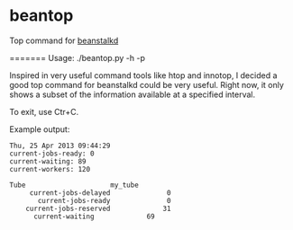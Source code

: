 beantop
=======

Top command for [beanstalkd][]

[beanstalkd]: http://kr.github.com/beanstalkd/

=======
Usage: ./beantop.py -h <host> -p <port>

Inspired in very useful command tools like htop and innotop, I decided a good top command for beanstalkd could be very useful. Right now, it only shows a subset of the information available at a specified interval.

To exit, use Ctr+C. 

Example output:

    Thu, 25 Apr 2013 09:44:29
    current-jobs-ready: 0
    current-waiting: 89
    current-workers: 120
    
    Tube                     my_tube
         current-jobs-delayed              0
           current-jobs-ready              0
        current-jobs-reserved             31
          current-waiting             69

